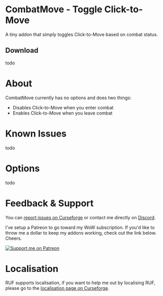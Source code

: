 # CombatMove - Toggle Click-to-Move
A tiny addon that simply toggles Click-to-Move based on combat status.

## Download
todo

# About
CombatMove currently has no options and does two things:
* Disables Click-to-Move when you enter combat
* Enables Click-to-Move when you leave combat

# Known Issues
todo

# Options
todo

# Feedback & Support

You can [report issues on Curseforge](TODO) or contact me directly on [Discord](https://discord.gg/99QZ6sd).

I've setup a Patreon to go toward my WoW subscription. If you'd like to throw me a dollar to keep my addons working, check out the link below. Cheers.

[![Support me on Patreon](https://c5.patreon.com/external/logo/become_a_patron_button.png "")](https://www.patreon.com/join/raeli "")

# Localisation

RUF supports localisation, if you want to help me out by localising RUF, please go to the [localisation page on Curseforge](TODO).
